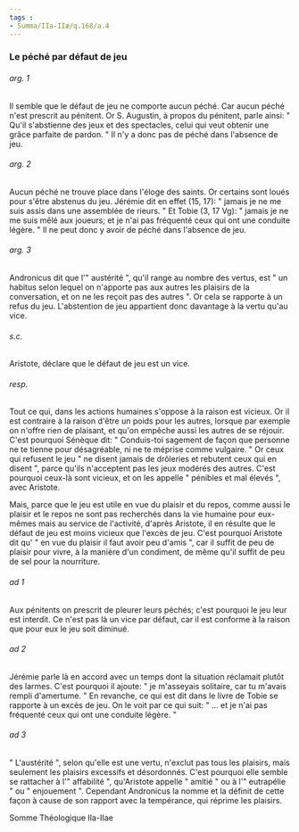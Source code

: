 ```yaml
---
tags : 
- Summa/IIa-IIæ/q.168/a.4
---
```


### Le péché par défaut de jeu

###### arg. 1
Il semble que le défaut de jeu ne comporte aucun péché. Car aucun péché n'est prescrit au pénitent. Or S. Augustin, à propos du pénitent, parle ainsi: " Qu'il s'abstienne des jeux et des spectacles, celui qui veut obtenir une grâce parfaite de pardon. " Il n'y a donc pas de péché dans l'absence de jeu. 

###### arg. 2
Aucun péché ne trouve place dans l'éloge des saints. Or certains sont loués pour s'être abstenus du jeu. Jérémie dit en effet (15, 17): " jamais je ne me suis assis dans une assemblée de rieurs. " Et Tobie (3, 17 Vg): " jamais je ne me suis mêlé aux joueurs; et je n'ai pas fréquenté ceux qui ont une conduite légère. " Il ne peut donc y avoir de péché dans l'absence de jeu. 

###### arg. 3
Andronicus dit que l'" austérité ", qu'il range au nombre des vertus, est " un habitus selon lequel on n'apporte pas aux autres les plaisirs de la conversation, et on ne les reçoit pas des autres ". Or cela se rapporte à un refus du jeu. L'abstention de jeu appartient donc davantage à la vertu qu'au vice. 

###### s.c.
Aristote, déclare que le défaut de jeu est un vice. 

###### resp.
Tout ce qui, dans les actions humaines s'oppose à la raison est vicieux. Or il est contraire à la raison d'être un poids pour les autres, lorsque par exemple on n'offre rien de plaisant, et qu'on empêche aussi les autres de se réjouir. C'est pourquoi Sénèque dit: " Conduis-toi sagement de façon que personne ne te tienne pour désagréable, ni ne te méprise comme vulgaire. " Or ceux qui refusent le jeu " ne disent jamais de drôleries et rebutent ceux qui en disent ", parce qu'ils n'acceptent pas les jeux modérés des autres. C'est pourquoi ceux-là sont vicieux, et on les appelle " pénibles et mal élevés ", avec Aristote. 

Mais, parce que le jeu est utile en vue du plaisir et du repos, comme aussi le plaisir et le repos ne sont pas recherchés dans la vie humaine pour eux-mêmes mais au service de l'activité, d'après Aristote, il en résulte que le défaut de jeu est moins vicieux que l'excès de jeu. C'est pourquoi Aristote dit qu' " en vue du plaisir il faut avoir peu d'amis ", car il suffit de peu de plaisir pour vivre, à la manière d'un condiment, de même qu'il suffit de peu de sel pour la nourriture. 

###### ad 1
Aux pénitents on prescrit de pleurer leurs péchés; c'est pourquoi le jeu leur est interdit. Ce n'est pas là un vice par défaut, car il est conforme à la raison que pour eux le jeu soit diminué. 

###### ad 2
Jérémie parle là en accord avec un temps dont la situation réclamait plutôt des larmes. C'est pourquoi il ajoute: " je m'asseyais solitaire, car tu m'avais rempli d'amertume. " En revanche, ce qui est dit dans le livre de Tobie se rapporte à un excès de jeu. On le voit par ce qui suit: " ... et je n'ai pas fréquenté ceux qui ont une conduite légère. " 

###### ad 3
" L'austérité ", selon qu'elle est une vertu, n'exclut pas tous les plaisirs, mais seulement les plaisirs excessifs et désordonnés. C'est pourquoi elle semble se rattacher à l'" affabilité ", qu'Aristote appelle " amitié " ou à l'" eutrapélie " ou " enjouement ". Cependant Andronicus la nomme et la définit de cette façon à cause de son rapport avec la tempérance, qui réprime les plaisirs. 

Somme Théologique IIa-IIae 

